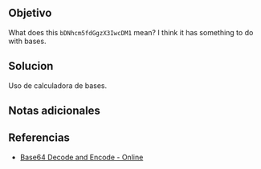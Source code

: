 ## Objetivo
What does this `bDNhcm5fdGgzX3IwcDM1` mean? I think it has something to do with bases.
## Solucion
Uso de calculadora de bases.

## Notas adicionales
## Referencias
- [Base64 Decode and Encode - Online](https://www.base64decode.org/)